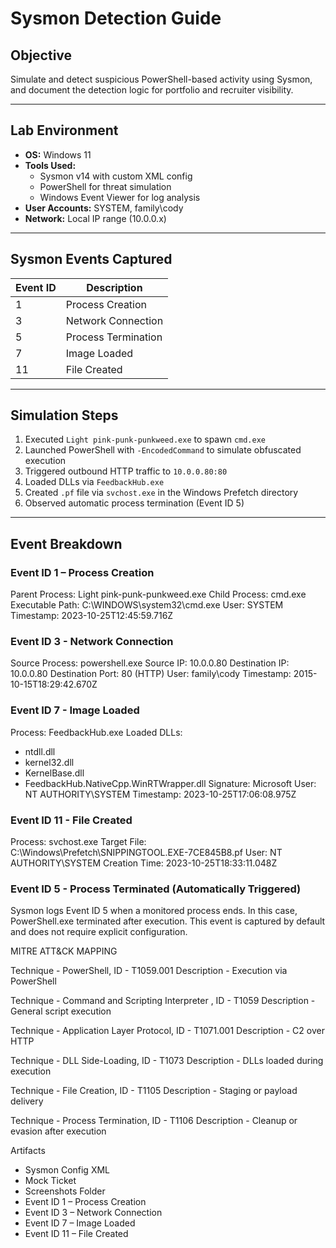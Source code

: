 #  Sysmon Detection Guide

##  Objective
Simulate and detect suspicious PowerShell-based activity using Sysmon, and document the detection logic for portfolio and recruiter visibility.

---

##  Lab Environment
- **OS:** Windows 11
- **Tools Used:**
  - Sysmon v14 with custom XML config
  - PowerShell for threat simulation
  - Windows Event Viewer for log analysis
- **User Accounts:** SYSTEM, family\cody
- **Network:** Local IP range (10.0.0.x)

---

##  Sysmon Events Captured

| Event ID | Description         |
|----------|---------------------|
| 1        | Process Creation    |
| 3        | Network Connection  |
| 5        | Process Termination |
| 7        | Image Loaded        |
| 11       | File Created        |

---

##  Simulation Steps

1. Executed `Light pink-punk-punkweed.exe` to spawn `cmd.exe`
2. Launched PowerShell with `-EncodedCommand` to simulate obfuscated execution
3. Triggered outbound HTTP traffic to `10.0.0.80:80`
4. Loaded DLLs via `FeedbackHub.exe`
5. Created `.pf` file via `svchost.exe` in the Windows Prefetch directory
6. Observed automatic process termination (Event ID 5)

---

##  Event Breakdown

###  Event ID 1 – Process Creation

Parent Process: Light pink-punk-punkweed.exe
Child Process: cmd.exe
Executable Path: C:\WINDOWS\system32\cmd.exe
User: SYSTEM
Timestamp: 2023-10-25T12:45:59.716Z

### Event ID 3 - Network Connection

Source Process: powershell.exe
Source IP: 10.0.0.80
Destination IP: 10.0.0.80
Destination Port: 80 (HTTP)
User: family\cody
Timestamp: 2015-10-15T18:29:42.670Z

### Event ID 7 - Image Loaded

Process: FeedbackHub.exe
Loaded DLLs:
  - ntdll.dll
  - kernel32.dll
  - KernelBase.dll
  - FeedbackHub.NativeCpp.WinRTWrapper.dll
Signature: Microsoft
User: NT AUTHORITY\SYSTEM
Timestamp: 2023-10-25T17:06:08.975Z

### Event ID 11 - File Created

Process: svchost.exe
Target File: C:\Windows\Prefetch\SNIPPINGTOOL.EXE-7CE845B8.pf
User: NT AUTHORITY\SYSTEM
Creation Time: 2023-10-25T18:33:11.048Z

### Event ID 5 - Process Terminated (Automatically Triggered)
Sysmon logs Event ID 5 when a monitored process ends. In this case, PowerShell.exe terminated after execution. This event is captured by default and does not require explicit configuration.


MITRE ATT&CK MAPPING

Technique - PowerShell, ID - T1059.001 Description - Execution via PowerShell

Technique - Command and Scripting Interpreter , ID - T1059 Description - General script execution

Technique - Application Layer Protocol, ID - T1071.001 Description - C2 over HTTP

Technique - DLL Side-Loading, ID - T1073 Description - DLLs loaded during execution

Technique - File Creation, ID - T1105 Description - Staging or payload delivery

Technique - Process Termination, ID - T1106 Description - Cleanup or evasion after execution


 Artifacts
- Sysmon Config XML
- Mock Ticket
- Screenshots Folder
- Event ID 1 – Process Creation
- Event ID 3 – Network Connection
- Event ID 7 – Image Loaded
- Event ID 11 – File Created
